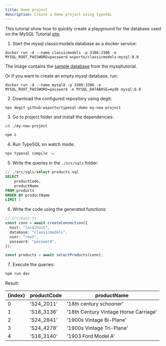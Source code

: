 ```yaml
---
title: Demo project
description: Create a demo project using TypeSQL
---
```


This tutorial show how to quickly create a playground for the database used on the MySQL Tutorial [site](https://www.mysqltutorial.org/).

1. Start the mysql classicmodels database as a docker service:

```shell
docker run -d --name classicmodels -p 3306:3306 -e MYSQL_ROOT_PASSWORD=password wsporto/classicmodels-mysql:8.0
```

The image contains the [sample database](https://www.mysqltutorial.org/mysql-sample-database.aspx) from the mysqltutorial.

Or if you want to create an empty mysql database, run:

```shell
docker run -d --name mysql8 -p 3306:3306 -e MYSQL_ROOT_PASSWORD=password -e MYSQL_DATABASE=mydb mysql:8.0
```

2. Download the configured repository using degit:

```shell
npx degit github:wsporto/typesql-demo my-new-project
```

3. Go to project folder and install the dependencies:

```sh
cd ./my-new-project
```

```sh
npm i
```

4. Run TypeSQL on watch mode:

```sh
npx typesql compile -w
```

5. Write the queries in the `./src/sqls` folder:

```sql
// ./src/sqls/select-products.sql
SELECT
    productCode,
    productName
FROM products
ORDER BY productName
LIMIT 5
```

6. Write the code using the generated functions:

```ts
// src/main.ts
const conn = await createConnection({
  host: "localhost",
  database: "classicmodels",
  user: "root",
  password: "password",
});

const products = await selectProducts(conn);
```

7. Execute the queries:

```sh
npm run dev
```

Result:

| (index) | productCode | productName                           |
| ------- | ----------- | ------------------------------------- |
| 0       | 'S24_2011'  | '18th century schooner'               |
| 1       | 'S18_3136'  | '18th Century Vintage Horse Carriage' |
| 2       | 'S24_2841'  | '1900s Vintage Bi-Plane'              |
| 3       | 'S24_4278'  | '1900s Vintage Tri-Plane'             |
| 4       | 'S18_3140'  | '1903 Ford Model A'                   |
